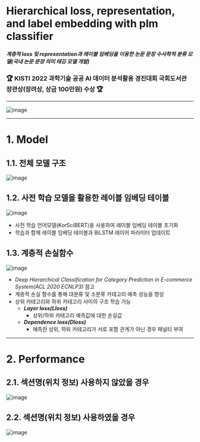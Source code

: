 # Hierarchical loss, representation, and label embedding with plm classifier
#### *계층적 loss 및 representation과 레이블 임베딩을 이용한 논문 문장 수사학적 분류 모델(국내 논문 문장 의미 태깅 모델 개발)*
### 🏆 KISTI 2022 과학기술 공공 AI 데이터 분석활용 경진대회 국회도서관 장관상(장려상, 상금 100만원) 수상 🏆
***
![image](https://user-images.githubusercontent.com/74829786/205135412-19c68cd9-c875-44d2-9342-f15309c99122.png)

***
# 1. Model
## 1.1. 전체 모델 구조
![image](https://user-images.githubusercontent.com/74829786/205135649-a260ec96-5af1-4693-b035-2e89e0c35985.png)

## 1.2. 사전 학습 모델을 활용한 레이블 임베딩 테이블
![image](https://user-images.githubusercontent.com/74829786/205135787-ae5efe44-b467-4504-a194-bc1702f4e38a.png)
* 사전 학습 언어모델(KorSciBERT)을 사용하여 레이블 임베딩 테이블 초기화
* 학습과 함께 레이블 임베딩 테이블과 BiLSTM 레이어 파라미터 업데이트

## 1.3. 계층적 손실함수
![image](https://user-images.githubusercontent.com/74829786/205136401-83b8abfb-ebf1-4ef2-8391-12a4e82f2f74.png)
* *Deep Hierarchical Classification for Category Prediction in E-commerce System(ACL 2020 ECNLP3)* 참고
* 계층적 손실 함수를 통해 대분류 및 소분류 카테고리 예측 성능을 향상
* 상위 카테고리와 하위 카테고리 사이의 구조 학습 가능
  * ***Layer loss(Lloss)***
    * 상위/하위 카테고리 예측값에 대한 손실값
  * ***Dependence loss(Dloss)***
    * 예측한 상위, 하위 카테고리가 서로 포함 관계가 아닌 경우 패널티 부여
    
***
# 2. Performance
## 2.1. 섹션명(위치 정보) 사용하지 않았을 경우
![image](https://user-images.githubusercontent.com/74829786/205137099-03c05972-3a6f-4738-b46d-be96a743f700.png)

## 2.2. 섹션명(위치 정보) 사용하였을 경우
![image](https://user-images.githubusercontent.com/74829786/205137268-d09a25a1-5d14-4a12-b8de-e0d5fe699030.png)

